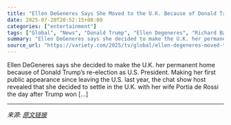 ```yaml
---
title: "Ellen DeGeneres Says She Moved to the U.K. Because of Donald Trump: Life ‘Is Just Better’ Here"
date: 2025-07-20T20:52:15+08:00
categories: ["entertainment"]
tags: ["Global", "News", "Donald Trump", "Ellen Degeneres", "Richard Bacon"]
summary: "Ellen DeGeneres says she decided to make the U.K. her permanent home because of Donald Trump&#8217;s re-election as U.S. President. Making her first public appearance since leaving the U.S. last year,"
source_url: "https://variety.com/2025/tv/global/ellen-degeneres-moved-to-the-uk-because-donald-trump-1236465541/"
---
```


Ellen DeGeneres says she decided to make the U.K. her permanent home because of Donald Trump&#8217;s re-election as U.S. President. Making her first public appearance since leaving the U.S. last year, the chat show host revealed that she decided to settle in the U.K. with her wife Portia de Rossi the day after Trump won [&#8230;]

---

*来源: [原文链接](https://variety.com/2025/tv/global/ellen-degeneres-moved-to-the-uk-because-donald-trump-1236465541/)*
